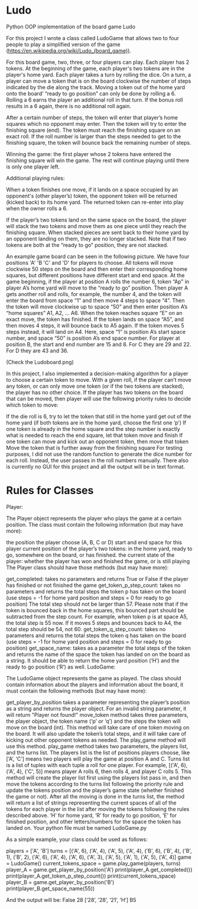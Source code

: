 # Ludo
Python OOP implementation of the board game Ludo

For this project I wrote a class called LudoGame that allows two to four people to play a simplified version of the game (https://en.wikipedia.org/wiki/Ludo_(board_game)).

For this board game, two, three, or four players can play. Each player has 2 tokens. At the beginning of the game, each player's two tokens are in the player's home yard. Each player takes a turn by rolling the dice. On a turn, a player can move a token that is on the board clockwise the number of steps indicated by the die along the track. Moving a token out of the home yard onto the board’ “ready to go position” can only be done by rolling a 6. Rolling a 6 earns the player an additional roll in that turn. If the bonus roll results in a 6 again, there is no additional roll again.

After a certain number of steps, the token will enter that player’s home squares which no opponent may enter. Then the token will try to enter the finishing square (end). The token must reach the finishing square on an exact roll. If the roll number is larger than the steps needed to get to the finishing square, the token will bounce back the remaining number of steps.

Winning the game: the first player whose 2 tokens have entered the finishing square will win the game. The rest will continue playing until there is only one player left.

Additional playing rules:

When a token finishes one move, if it lands on a space occupied by an opponent's (other player’s) token, the opponent token will be returned (kicked back) to its home yard. The returned token can re-enter into play when the owner rolls a 6.

If the player’s two tokens land on the same space on the board, the player will stack the two tokens and move them as one piece until they reach the finishing square. When stacked pieces are sent back to their home yard by an opponent landing on them, they are no longer stacked. Note that if two tokens are both at the “ready to go” position, they are not stacked.

An example game board can be seen in the following picture. We have four positions 'A' 'B 'C' and 'D' for players to choose. All tokens will move clockwise 50 steps on the board and then enter their corresponding home squares, but different positions have different start and end space. At the game beginning, if the player at position A rolls the number 6, token “Ap” in player A’s home yard will move to the “ready to go” position. Then player A gets another roll and rolls, for example, the number 4, and the token will enter the board from space “1” and then move 4 steps to space “4”. Then the token will move clockwise up to space “50” and then enter position A’s “home squares” A1, A2, … A6. When the token reaches square “E” on an exact move, the token has finished. If the token lands on space “A5”, and then moves 4 steps, it will bounce back to A5 again. If the token moves 5 steps instead, it will land on A4. Here, space “1” is position A’s start space number, and space “50” is position A’s end space number. For player at position B, the start and end number are 15 and 8. For C they are 29 and 22. For D they are 43 and 36.

(Check the Ludoboard.png)

In this project, I also implemented a decision-making algorithm for a player to choose a certain token to move. With a given roll, if the player can’t move any token, or can only move one token (or if the two tokens are stacked), the player has no other choice. If the player has two tokens on the board that can be moved, then player will use the following priority rules to decide which token to move:

If the die roll is 6, try to let the token that still in the home yard get out of the home yard (if both tokens are in the home yard, choose the first one ‘p’)
If one token is already in the home square and the step number is exactly what is needed to reach the end square, let that token move and finish
If one token can move and kick out an opponent token, then move that token
Move the token that is further away from the finishing square
For testing purposes, I did not use the random function to generate the dice number for each roll. Instead, the user passes in the roll numbers manually. There also is currently no GUI for this project and all the output will be in text format.

# Rules for Classes

Player:

The Player object represents the player who plays the game at a certain position. The class must contain the following information (but may have more):

the position the player choose (A, B, C or D)
start and end space for this player
current position of the player’s two tokens: in the home yard, ready to go, somewhere on the board, or has finished.
the current state of the player: whether the player has won and finished the game, or is still playing
The Player class should have those methods (but may have more):

get_completed: takes no parameters and returns True or False if the player has finished or not finished the game
get_token_p_step_count: takes no parameters and returns the total steps the token p has taken on the board (use steps = -1 for home yard position and steps = 0 for ready to go position) The total step should not be larger than 57. Please note that if the token is bounced back in the home squares, this bounced part should be subtracted from the step count. For example, when token p is at space A5, the total step is 55 now. If it moves 5 steps and bounces back to A4, the total step should be 54, not 60.
get_token_q_step_count: takes no parameters and returns the total steps the token q has taken on the board (use steps = -1 for home yard position and steps = 0 for ready to go position)
get_space_name: takes as a parameter the total steps of the token and returns the name of the space the token has landed on on the board as a string. It should be able to return the home yard position (‘H’) and the ready to go position (‘R’) as well.
LudoGame:

The LudoGame object represents the game as played. The class should contain information about the players and information about the board, it must contain the following methods (but may have more):

get_player_by_position takes a parameter representing the player’s position as a string and returns the player object. For an invalid string parameter, it will return "Player not found!"
move_token method takes three parameters, the player object, the token name (‘p’ or ‘q’) and the steps the token will move on the board (int). This method will take care of one token moving on the board. It will also update the token’s total steps, and it will take care of kicking out other opponent tokens as needed. The play_game method will use this method.
play_game method takes two parameters, the players list, and the turns list. The players list is the list of positions players choose, like [‘A’, ‘C’] means two players will play the game at position A and C. Turns list is a list of tuples with each tuple a roll for one player. For example, [('A', 6), ('A', 4), ('C', 5)] means player A rolls 6, then rolls 4, and player C rolls 5. This method will create the player list first using the players list pass in, and then move the tokens according to the turns list following the priority rule and update the tokens position and the player’s game state (whether finished the game or not). After all the moving is done in the turns list, the method will return a list of strings representing the current spaces of all of the tokens for each player in the list after moving the tokens following the rules described above. ‘H’ for home yard, ‘R’ for ready to go position, ‘E’ for finished position, and other letters/numbers for the space the token has landed on.
Your python file must be named LudoGame.py

As a simple example, your class could be used as follows:

players = ['A', 'B']
turns = [('A', 6), ('A', 4), ('A', 5), ('A', 4), ('B', 6), ('B', 4), ('B', 1), ('B', 2), ('A', 6), ('A', 4), ('A', 6), ('A', 3), ('A', 5), ('A', 1), ('A', 5), ('A', 4)]
game = LudoGame()
current_tokens_space = game.play_game(players, turns)
player_A = game.get_player_by_position('A')
print(player_A.get_completed())
print(player_A.get_token_p_step_count())
print(current_tokens_space)
player_B = game.get_player_by_position('B')
print(player_B.get_space_name(55))

And the output will be:
False
28
[‘28’, ‘28’, ‘21’, ‘H’]
B5
